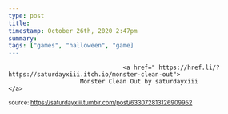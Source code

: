 ```yaml
---
type: post
title: 
timestamp: October 26th, 2020 2:47pm
summary: 
tags: ["games", "halloween", "game]
---
```


                
                
                
                
                
                                    <a href=" https://href.li/?https://saturdayxiii.itch.io/monster-clean-out">
                        Monster Clean Out by saturdayxiii                    </a>
                
                
                
                                
<small>source: https://saturdayxiii.tumblr.com/post/633072813126909952</small>